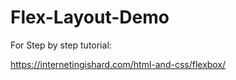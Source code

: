 # Flex-Layout-Demo


For Step by step tutorial: 

https://internetingishard.com/html-and-css/flexbox/
